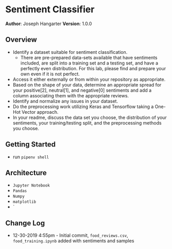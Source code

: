 # Sentiment Classifier

**Author**: Joseph Hangarter
**Version**: 1.0.0

## Overview
* Identify a dataset suitable for sentiment classification.
    * There are pre-prepared data-sets available that have sentiments included, are split into a training set and a testing set, and have a perfectly even distribution. For this lab, please find and prepare your own even if it is not perfect.
* Access it either externally or from within your repository as appropriate.
* Based on the shape of your data, determine an appropriate spread for your positive[2], neutral[1], and negative[0] sentiments and add a column associating them with the appropriate reviews.
* Identify and normalize any issues in your dataset.
* Do the preprocessing work utilizing Keras and Tensorflow taking a One-Hot Vector approach.
* In your readme, discuss the data set you choose, the distribution of your sentiments, your training/testing split, and the preprocessing methods you choose.

## Getting Started
* run `pipenv shell`

## Architecture
* `Jupyter Notebook`
* `Pandas`
* `Numpy`
* `matplotlib`
* `

## Change Log
* 12-30-2019 4:55pm - Initial commit, `food_reviews.csv`, `food_training.ipynb` added with sentiments and samples